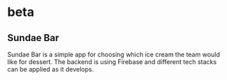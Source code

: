 # beta

## Sundae Bar

Sundae Bar is a simple app for choosing which ice cream the team would like for dessert.
The backend is using Firebase and different tech stacks can be applied as it develops.
